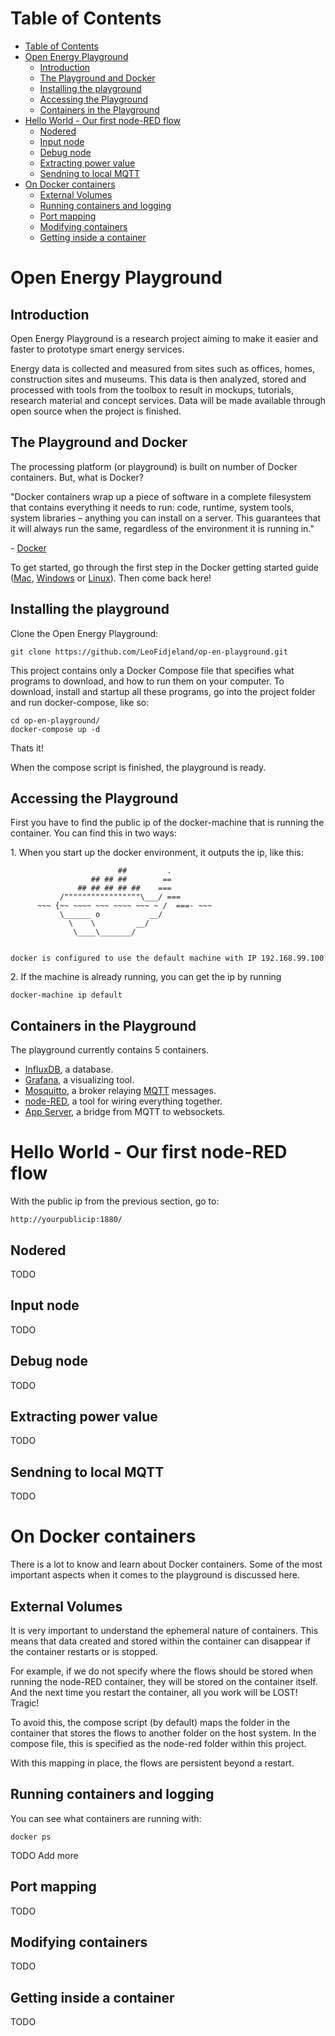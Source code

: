 # Table of Contents

<!-- TOC depth:6 withLinks:1 updateOnSave:1 orderedList:0 -->

- [Table of Contents](#table-of-contents)
- [Open Energy Playground](#open-energy-playground)
	- [Introduction](#introduction)
	- [The Playground and Docker](#the-playground-and-docker)
	- [Installing the playground](#installing-the-playground)
	- [Accessing the Playground](#accessing-the-playground)
	- [Containers in the Playground](#containers-in-the-playground)
- [Hello World - Our first node-RED flow](#hello-world-our-first-node-red-flow)
	- [Nodered](#nodered)
	- [Input node](#input-node)
	- [Debug node](#debug-node)
	- [Extracting power value](#extracting-power-value)
	- [Sendning to local MQTT](#sendning-to-local-mqtt)
- [On Docker containers](#on-docker-containers)
	- [External Volumes](#external-volumes)
	- [Running containers and logging](#running-containers-and-logging)
	- [Port mapping](#port-mapping)
	- [Modifying containers](#modifying-containers)
	- [Getting inside a container](#getting-inside-a-container)
<!-- /TOC -->

# Open Energy Playground

## Introduction

Open Energy Playground is a research project aiming to make it easier and faster to prototype smart energy services.

Energy data is collected and measured from sites such as offices, homes, construction sites and museums.
This data is then analyzed, stored and processed with tools from the toolbox to result in mockups, tutorials, research material and concept services.
Data will be made available through open source when the project is finished.

## The Playground and Docker

The processing platform (or playground) is built on number of Docker containers.
But, what is Docker?

"Docker containers wrap up a piece of software in a complete filesystem that contains everything it needs to run: code, runtime, system tools, system libraries – anything you can install on a server. This guarantees that it will always run the same, regardless of the environment it is running in."

\- [Docker](https://www.docker.com)

To get started, go through the first step in the Docker getting started guide ([Mac](http://docs.docker.com/mac/step_one/), [Windows](http://docs.docker.com/windows/step_one/) or [Linux](http://docs.docker.com/linux/step_one/)). Then come back here!


## Installing the playground
Clone the Open Energy Playground:
```
git clone https://github.com/LeoFidjeland/op-en-playground.git
```
This project contains only a Docker Compose file that specifies what programs to download, and how to run them on your computer. To download, install and startup all these programs, go into the project folder and run docker-compose, like so:
```
cd op-en-playground/
docker-compose up -d
```
Thats it!

When the compose script is finished, the playground is ready.

## Accessing the Playground

First you have to find the public ip of the docker-machine that is running the container.
You can find this in two ways:

1\. When you start up the docker environment, it outputs the ip, like this:

```
                        ##         .
                  ## ## ##        ==
               ## ## ## ## ##    ===
           /"""""""""""""""""\___/ ===
      ~~~ {~~ ~~~~ ~~~ ~~~~ ~~~ ~ /  ===- ~~~
           \______ o           __/
             \    \         __/
              \____\_______/


docker is configured to use the default machine with IP 192.168.99.100
```

2\. If the machine is already running, you can get the ip by running

```
docker-machine ip default
```

## Containers in the Playground

The playground currently contains 5 containers.

- [InfluxDB](https://influxdb.com/), a database.
- [Grafana](http://grafana.org/), a visualizing tool.
- [Mosquitto](http://mosquitto.org/), a broker relaying [MQTT](http://mqtt.org/) messages.
- [node-RED](http://nodered.org/), a tool for wiring everything together.
- [App Server](https://github.com/LeoFidjeland/op-en-app-server), a bridge from MQTT to websockets.


# Hello World - Our first node-RED flow

With the public ip from the previous section, go to:

    http://yourpublicip:1880/

## Nodered

TODO

## Input node

TODO

## Debug node

TODO

## Extracting power value

TODO

## Sendning to local MQTT

TODO

# On Docker containers

There is a lot to know and learn about Docker containers. Some of the most important aspects when it comes to the playground is discussed here.

## External Volumes

It is very important to understand the ephemeral nature of containers. This means that data created and stored within the container can disappear if the container restarts or is stopped.

For example, if we do not specify where the flows should be stored when running the node-RED container, they will be stored on the container itself. And the next time you restart the container, all you work will be LOST! Tragic!

To avoid this, the compose script (by default) maps the folder in the container that stores the flows to another folder on the host system. In the compose file, this is specified as the node-red folder within this project.

With this mapping in place, the flows are persistent beyond a restart.

## Running containers and logging

You can see what containers are running with:

    docker ps

TODO Add more

## Port mapping

TODO

## Modifying containers

TODO

## Getting inside a container

TODO
